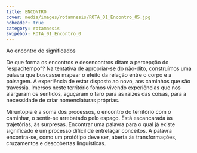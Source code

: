 ```yaml
---
title: ENCONTRO
cover: media/images/rotamnesis/ROTA_01_Encontro_05.jpg
noheader: true
category: rotamnesis
swipebox: ROTA_01_Encontro_0
---
```

Ao encontro de significados

De que forma os encontros e desencontros ditam a percepção do “espacitempo”? Na tentativa de apropriar-se do não-dito, construímos
uma palavra que buscasse mapear o efeito da relação entre o corpo e a paisagem. A experiência de estar disposto ao novo, aos caminhos que são travessia. Imersos neste território
fomos vivendo experiências que nos alargaram os sentidos, aguçaram o faro para as raízes das coisas, para a necessidade de criar nomenclaturas próprias.

Miruntopia é a soma dos processos, o encontro do território com o caminhar, o sentir-se arrebatado pelo espaço. Está escancarada
às trajetórias, às surpresas. Encontrar uma palavra para o qual já existe significado é um processo difícil de entrelaçar conceitos. A palavra encontra-se, como um protótipo deve ser, aberta às transformações, cruzamentos e descobertas linguísticas.

